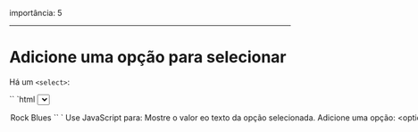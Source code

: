 importância: 5

---

# Adicione uma opção para selecionar

Há um `<select>`:

`` `html
<select id = "genres">
<option value = "rock"> Rock </ option>
<valor da opção = "blues" selecionado> Blues </ option>
</ select>
`` `

Use JavaScript para:

1. Mostre o valor eo texto da opção selecionada.
2. Adicione uma opção: `<option value =" classic "> Classic </ option>`.
3. Torná-lo selecionado.
